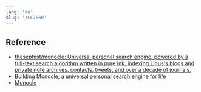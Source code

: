 ```yaml
---
lang: 'en'
slug: '/CC756B'
---
```


## Reference

- [thesephist/monocle: Universal personal search engine, powered by a full-text search algorithm written in pure Ink, indexing Linus's blogs and private note archives, contacts, tweets, and over a decade of journals.](https://github.com/thesephist/monocle)
- [Building Monocle, a universal personal search engine for life](https://thesephist.com/posts/monocle/)
- [Monocle](https://monocle.surge.sh/)
